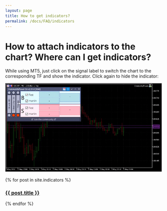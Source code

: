 ```yaml
---
layout: page
title: How to get indicators?
permalink: /docs/FAQ/indicators
---
```


# How to attach indicators to the chart? Where can I get indicators?

While using MT5, just click on the signal label to switch the chart to the corresponding TF and show the indicator. Click again to hide the indicator:

![faq_indy_1.gif](../../assets/img/faq/faq_indy_1.gif)

{% for post in site.indicators %}
   <h3><a href="{{ site.baseurl }}{{ post.url }}">{{ post.title }}</a></h3>
{% endfor %}
